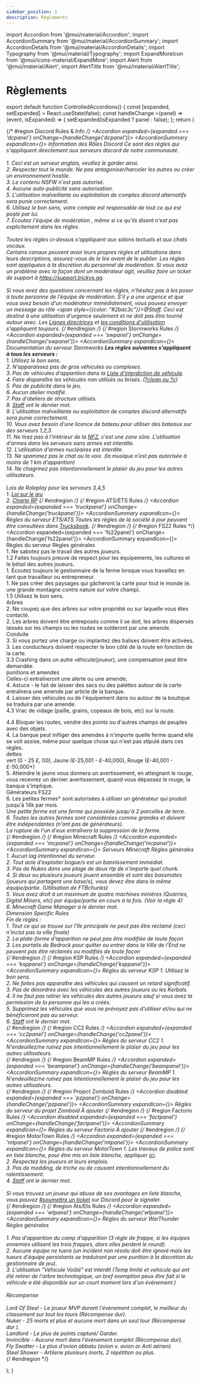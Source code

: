 ```yaml
---
sidebar_position: 1
description: Règlements
---
```


import Accordion from '@mui/material/Accordion';
import AccordionSummary from '@mui/material/AccordionSummary';
import AccordionDetails from '@mui/material/AccordionDetails';
import Typography from '@mui/material/Typography';
import ExpandMoreIcon from '@mui/icons-material/ExpandMore';
import Alert from '@mui/material/Alert';
import AlertTitle from '@mui/material/AlertTitle';

# Règlements

export default function ControlledAccordions() { const [expanded, setExpanded] = React.useState(false); const handleChange =(panel) => (event, isExpanded) => { setExpanded(isExpanded ? panel : false); }; return (
    <div>
    {/* #region Discord Rules & Info */}
      <Accordion expanded={expanded === 'dcpanel'} onChange={handleChange('dcpanel')}>
        <AccordionSummary expandIcon={<ExpandMoreIcon />}>
          <Typography><i class="fab fa-discord"></i> Information des Rôles Discord</Typography>
        </AccordionSummary>
        <AccordionDetails>
        <Typography>
          Ce sont des règles qui s'appliquent directement aux serveurs discord de notre communauté.<br/><br/>
          1. Ceci est un serveur anglais, veuillez le garder ainsi.<br/>
          2. Respecter tout le monde. Ne pas antagoniser/harceler les autres ou créer un environnement hostile.<br/>
          3. Le contenu NSFW n'est pas autorisé.<br/>
          4. Aucune auto-publicité sans autorisation.<br/>
          5. L'utilisation malveillante ou exploitation de comptes discord alternatifs sera punie correctement.<br/>
          6. Utilisez le bon sens, votre compte est responsable de tout ce qui est posté par lui.<br/>
          7. Écoutez l'équipe de modération <a href="https://trickys.gg/staffteam"></a>, même si ce qu'ils disent n'est pas explicitement dans les règles.<br/><br/>
          Toutes les règles ci-dessus s'appliquent aux salons textuels et aux chats vocaux.<br/>
          Certains canaux peuvent avoir leurs propres règles et utilisations dans leurs descriptions, assurez-vous de le lire avant de le publier. Les règles sont appliquées à la discrétion du personnel de modération. Si vous avez un problème avec la façon dont un modérateur agit, veuillez faire un ticket de support à <a href="https://support.trickys.gg">https://support.trickys.gg</a>. <br/><br/>
          Si vous avez des questions concernant les règles, n'hésitez pas à les poser à toute personne de l'équipe de modération. S'il y a une urgence et que vous avez besoin d'un modérateur immédiatement, vous pouvez envoyer un message au rôle <span style={{color: "#2bac3c"}}>@Staff</span>. Ceci est destiné à une utilisation d'urgence seulement et ne doit pas être tourné autour avec. Les <a href="https://discord.com/guidelines">Lignes directrices</a> et <a href="https://discord.com/terms">les conditions d'utilisation</a> s'appliquent toujours.
        </Typography>
        </AccordionDetails>
      </Accordion>
    {/* #endregion */}
    {/* #region Stormworks Rules */}
      <Accordion expanded={expanded === 'swpanel'} onChange={handleChange('swpanel')}>
        <AccordionSummary expandIcon={<ExpandMoreIcon />}>
          <Typography><i class="fa-solid fa-anchor"></i> Documentation du serveur Stormworks</Typography>
        </AccordionSummary>
        <AccordionDetails>
        <Typography>
          <b>Les règles suivantes s'appliquent à tous les serveurs :</b><br/>
          1. Utilisez le bon sens.<br/>
          2. N'apparaissez pas de gros véhicules ou complexes.<br/>
          3. Pas de véhicules d'apparition dans la <a href="https://trickys.gg/vehiclebans">Liste d'interdiction de véhicule</a>.<br/>
          4. Faire disparaître les véhicules non utilisés ou brisés. (<a href="/stormworks/commands">?clean ou ?c</a>)<br/>
          5. Pas de publicité dans le jeu.<br/>
          6. Aucun atelier modifié.<br/>
          7. Pas d'ateliers de structure utilisés.<br/>
          8. <a href="https://trickys.gg/staffteam">Staff</a> ont le dernier mot.<br/>
          9. L'utilisation malveillante ou exploitation de comptes discord alternatifs sera punie correctement.<br/>
          10. Vous avez besoin d'une licence de bateau <a href="/stormworks/boats"></a> pour utiliser des bateaux sur des serveurs 1,2,3.<br/>
          11. Ne tirez pas à l'intérieur de la <a href="/stormworks/no-fire-zone">NFZ</a>, c'est une zone sûre. L'utilisation d'armes dans les serveurs sans armes est interdite.<br/>
          12. L'utilisation d'armes nucléaires est interdite.<br/>
          13. Ne spammez pas le chat ou la voix. (la musique n'est pas autorisée à moins de 1 km d'apparition)<br/>
          14. Ne chagrinez pas intentionnellement le plaisir du jeu pour les autres utilisateurs.<br/><br/>
          Lois de Roleplay pour les serveurs 3,4,5<br/>
          1. <a href="/hrplaws">Loi sur le jeu</a><br/>
          2. <a href="https://trickys.gg/staffteam">Charte RP</a>
        </Typography>
        </AccordionDetails>
      </Accordion>
    {/* #endregion */}
    {/* #region ATS/ETS Rules */}
      <Accordion expanded={expanded === 'truckpanel'} onChange={handleChange('truckpanel')}>
        <AccordionSummary expandIcon={<ExpandMoreIcon />}>
          <Typography><i class="fas fas fa-truck"></i> Règles du serveur ETS/ATS</Typography>
        </AccordionSummary>
        <AccordionDetails>
        <Typography>
          Toutes les règles de la société à jour peuvent être consultées dans <a href="https://trucksbook.eu/company/125046">Trucksbook</a>.
        </Typography>
        </AccordionDetails>
      </Accordion>
    {/* #endregion */}
    {/* #region FS22 Rules */}
      <Accordion expanded={expanded === 'fs22panel'} onChange={handleChange('fs22panel')}>
        <AccordionSummary expandIcon={<ExpandMoreIcon />}>
          <Typography><i class="fas fa-tractor"></i> Règles du serveur</Typography>
        </AccordionSummary>
        <AccordionDetails>
        <Typography>
          <span class="tricky-color">Règles générales</span><br/>
          1. Ne sabotez pas le travail des autres joueurs.<br/>
          1.2 Faites toujours preuve de respect pour les équipements, les cultures et le bétail des autres joueurs.<br/>
          1. Écoutez toujours le gestionnaire de la ferme lorsque vous travaillez en tant que travailleur ou entrepreneur.<br/>
          1. Ne pas créer des paysages qui gâcheront la carte pour tout le monde (e. une grande montagne contre nature sur votre champ).<br/>
          1.5 Utilisez le bon sens.<br/>
           <span class="tricky-color">Arbres</span><br/>
          2. Ne coupez que des arbres sur votre propriété ou sur laquelle vous êtes contacté.<br/>
          2. Les arbres doivent être entreposés comme il se doit, les arbres dispersés laissés sur les champs ou les routes se solderont par une amende.<br/>
           <span class="tricky-color">Conduite</span><br/>
          3. Si vous portez une charge ou implantez des balises doivent être activées.<br/>
          3. Les conducteurs doivent respecter le bon côté de la route en fonction de la carte.<br/>
          3.3 Crashing dans un autre véhicule(joueur), une compensation peut être demandée.<br/>
           <span class="tricky-color">punitions et amendes</span><br/>
          Celles-ci entraîneront une alerte ou une amende;<br/>
          4. Astuce - le fait de laisser des sacs ou des palettes autour de la carte entraînera une amende par article de la banque.<br/>
          4. Laisser des véhicules ou de l'équipement dans ou autour de la boutique se traduira par une amende.<br/>
          4.3 Vrac de vidage (paille, grains, copeaux de bois, etc) sur la route.<br/>
          
 4.4 Bloquer les routes, vendre des points ou d'autres champs de peuples avec des objets.<br/>
          4. La banque peut infliger des amendes à n'importe quelle ferme quand elle se voit assise, même pour quelque chose qui n'est pas stipulé dans ces règles.<br/>
           <span class="tricky-color">dettes</span><br/>
          vert (0 - 25 £, 00), Jaune (£-25,001 - £-40,000), Rouge (£-40,001 - £-50,000+)<br/>
          5. Atteindre le jaune vous donnera un avertissement, en atteignant le rouge, vous recevrez un dernier avertissement, quand vous dépassez le rouge, la banque s'implique.<br/>
           <span class="tricky-color">Générateurs FS22</span><br/>
          6. Les petites fermes* sont autorisées à utiliser un générateur qui produit jusqu'à 14k par mois.<br/>
          *Une petite ferme est une ferme qui possède jusqu'à 2 parcelles de terre.<br/>
          6. Toutes les autres fermes sont considérées comme grandes et doivent être indépendantes (n'ont pas de générateurs).<br/>
          La rupture de l'un d'eux entraînera la suppression de la ferme.<br/>
        </Typography>
        </AccordionDetails>
      </Accordion>
    {/* #endregion */}
    {/* #region Minecraft Rules */}
      <Accordion expanded={expanded === 'mcpanel'} onChange={handleChange('mcpanel')}>
        <AccordionSummary expandIcon={<ExpandMoreIcon />}>
          <Typography><i class="fa-solid fa-square-full"></i> Serveurs Minecraft</Typography>
        </AccordionSummary>
        <AccordionDetails>
        <Typography>
        <span class="tricky-color">Règles générales</span><br/>
        1. Aucun lag intentionnel du serveur.<br/>
        2. Tout acte d'exploiter bogue/s est un bannissement immédiat.<br/>
        3. Pas de Nukes dans une plage de deux rtp de n'importe quel chunk.<br/>
        4. Si deux ou plusieurs joueurs jouent ensemble et sont des bassmates (joueurs qui partagent une base/s), vous devez être dans la même équipe/partie. (Utilisation de FTBchunks)<br/>
        5. Vous avez droit à un maximum de quatre machines minières (Quarries, Digital Miners, etc) par équipe/partie en cours à la fois. (Voir la règle 4)<br/>
        6. Minecraft Game Manager a le dernier mot.<br/>
        <span class="tricky-color">Dimension Specific Rules</span><br/>
        Fin de règles :<br/>
        1. Tout ce qui se trouve sur l'île principale ne peut pas être réclamé (ceci n'inclut pas la ville finale)<br/>
        2. La plate-forme d'apparition ne peut pas être modifiée de toute façon<br/>
        3. Les portails de Bedrock pour quitter ou entrer dans la Ville de l'End ne peuvent pas être réclamés ou modifiés de toute façon<br/>
        </Typography>
        </AccordionDetails>
      </Accordion>
    {/* #endregion */}
    {/* #region KSP Rules */}
      <Accordion expanded={expanded === 'ksppanel'} onChange={handleChange('ksppanel')}>
        <AccordionSummary expandIcon={<ExpandMoreIcon />}>
          <Typography><i class="fas fa-user-astronaut"></i> Règles du serveur KSP</Typography>
        </AccordionSummary>
        <AccordionDetails>
        <Typography>
          1. Utilisez le bon sens.<br/>
          2. Ne faites pas apparaître des véhicules qui causent un retard significatif.<br/>
          3. Pas de désordres avec les véhicules des autres joueurs ou les Kerbals.<br/>
          4. Il ne faut pas retirer les véhicules des autres joueurs sauf si vous avez la permission de la personne qui les a créés.<br/>
          5. Supprimez les véhicules que vous ne prévoyez pas d'utiliser et/ou qui ne bénéficieront pas au serveur.<br/>
          6. <a href="https://trickys.gg/staffteam">Staff</a> ont le dernier mot.<br/>
        </Typography>
        </AccordionDetails>
      </Accordion>
    {/* #endregion */}
    {/* #region CC2 Rules */}
      <Accordion expanded={expanded === 'cc2panel'} onChange={handleChange('cc2panel')}>
        <AccordionSummary expandIcon={<ExpandMoreIcon />}>
          <Typography><i class="fas fa-ship"></i> Règles du serveur CC2</Typography>
        </AccordionSummary>
        <AccordionDetails>
        <Typography>
          1. N'endeuillez/ne ruinez pas intentionnellement le plaisir du jeu pour les autres utilisateurs.<br/>
        </Typography>
        </AccordionDetails>
      </Accordion>
    {/* #endregion */}
    {/* #region BeamMP Rules */}
      <Accordion expanded={expanded === 'beampanel'} onChange={handleChange('beampanel')}>
        <AccordionSummary expandIcon={<ExpandMoreIcon />}>
          <Typography><i class="fa-solid fa-car-side"></i> Règles du serveur BeamMP</Typography>
        </AccordionSummary>
        <AccordionDetails>
        <Typography>
          1. N'endeuillez/ne ruinez pas intentionnellement le plaisir du jeu pour les autres utilisateurs.<br/>
        </Typography>
        </AccordionDetails>
      </Accordion>
    {/* #endregion */}
    {/* #region Project Zomboid Rules */}
      <Accordion  disabled expanded={expanded === 'pzpanel'} onChange={handleChange('pzpanel')}>
        <AccordionSummary expandIcon={<ExpandMoreIcon />}>
          <Typography><i class="fa-solid fa-biohazard"></i> Règles du serveur du projet Zomboid</Typography>
        </AccordionSummary>
        <AccordionDetails>
        <Typography>
          À ajouter
        </Typography>
        </AccordionDetails>
      </Accordion>
    {/* #endregion */}
    {/* #region Factorio Rules */}
      <Accordion  disabled expanded={expanded === 'factpanel'} onChange={handleChange('factpanel')}>
        <AccordionSummary expandIcon={<ExpandMoreIcon />}>
          <Typography><i class="fa-solid fa-industry"></i> Règles du serveur Factorio</Typography>
        </AccordionSummary>
        <AccordionDetails>
        <Typography>
          À ajouter
        </Typography>
        </AccordionDetails>
      </Accordion>
    {/* #endregion */}
    {/* #region MotorTown Rules */}
      <Accordion expanded={expanded === 'mtpanel'} onChange={handleChange('mtpanel')}>
        <AccordionSummary expandIcon={<ExpandMoreIcon />}>
          <Typography><i class="fas fa-car"></i> Règles du serveur MotorTown</Typography>
        </AccordionSummary>
        <AccordionDetails>
        <Typography>
          1. Les travaux de police sont en liste blanche, pour être mis en liste blanche, appliquer <a href="https://trickys.gg/applications/new">ici</a>.<br/>
          2. Respectez les joueurs et leurs emplois.<br/>
          3. Pas de modding, de triche ou de causant intentionnellement du ralentissement.<br/>
          4. <a href="https://trickys.gg/staffteam">Staff</a> ont le dernier mot.<br/><br/>
          <Alert variant="outlined" severity="info"> Si vous trouvez un joueur qui abuse de ses avantages en liste blanche, vous pouvez <a href="discord://discord.com/channels/710922135580835950/846373509470748722" class="discord-text">#soumettre un ticket</a> sur Discord pour le signaler.</Alert><br/>
        </Typography>
        </AccordionDetails>
      </Accordion>
    {/* #endregion */}
    {/* #region Ats/Ets Rules */}
      <Accordion expanded={expanded === 'wtpanel'} onChange={handleChange('wtpanel')}>
        <AccordionSummary expandIcon={<ExpandMoreIcon />}>
          <Typography><i class="fas fa-fighter-jet"></i> Règles du serveur WarThunder</Typography>
        </AccordionSummary>
        <AccordionDetails>
        <Typography>
          Règles générales<br/><br/>
          1. Pas d'apparition du camp d'apparition <span class="text-muted">(3 règle de frappe, si les équipes ennemies utilisent les trois frappes, alors elles perdent le round).</span><br/>
          2. Aucune équipe ne tuera <span class="text-muted">(un incident non résolu doit être ignoré mais les tueurs d'équipe persistants se traduiront par une punition à la discrétion du gestionnaire de jeu).</span><br/>
          3. L'utilisation  "Véhicule Voûté" est interdit <span class="text-muted">(Temp limité et vehicule qui ont été retirer de l'arbre technologique, un bref exemption peux être fait si le véhicule a été disponible sur un court moment lors d'un évènement.)</span><br/><br/>
          Récompense<br/><br/>
          Lord Of Steel - Le joueur MVP durant l'évènement complet, le meilleur du classement sur tout les tours (Récompense dur).<br/>
          Nuker - 25 morts et plus et aucune mort dans un seul tour (Récompense dur ).<br/>
          Landlord - Le plus de points capturé/ Garder.<br/>
          Invincible - Aucune mort dans l'évènement complet (Récompense dur).<br/>
          Fly Swatter - Le plus d'avion abbatu (avion v. avion or Anti aérien).<br/>
          Steel Shower - Artilerie plusieurs morts, 2 répétition ou plus.<br/>
        </Typography>
        </AccordionDetails>
      </Accordion>
    {/* #endregion */}
    </div>
  ); }





